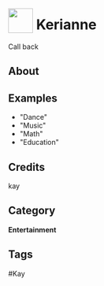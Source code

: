 # <img src="https://raw.githack.com/FortAwesome/Font-Awesome/master/svgs/solid/robot.svg" card_color="#22A7F0" width="50" height="50" style="vertical-align:bottom"/> Kerianne
Call back

## About


## Examples
* "Dance"
* "Music"
* "Math"
* "Education"

## Credits
kay

## Category
**Entertainment**

## Tags
#Kay

